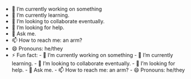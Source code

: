 - 🔭 I’m currently working on something
- 🌱 I’m currently learning.
- 👯 I’m looking to collaborate eventually.
- 🤔 I’m looking for help.
- 💬 Ask me.
- 📫 How to reach me: an arm?
- 😄 Pronouns: he/they
- ⚡ Fun fact: - 🔭 I’m currently working on something - 🌱 I’m currently learning. - 👯 I’m looking to collaborate eventually. - 🤔 I’m looking for help. - 💬 Ask me. - 📫 How to reach me: an arm? - 😄 Pronouns: he/they 
